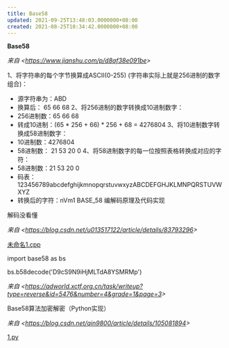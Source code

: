 ```yaml
---
title: Base58
updated: 2021-09-25T13:48:03.0000000+08:00
created: 2021-08-25T10:34:42.0000000+08:00
---
```


**Base58**

*来自 \<<https://www.jianshu.com/p/d8af38e091be>\>*

1、将字符串的每个字节换算成ASCII(0-255) (字符串实际上就是256进制的数字组合)：
- 源字符串为：ABD
- 换算后： 65 66 68
2、将256进制的数字转换成10进制数字：
- 256进制数：65 66 68
- 转成10进制：(65 \* 256 + 66) \* 256 + 68 = 4276804
3、将10进制数字转换成58进制数字：
- 10进制数：4276804
- 58进制数： 21 53 20 0
4、将58进制数字的每一位按照表格转换成对应的字符：
- 58进制数：21 53 20 0
- 码表：123456789abcdefghijkmnopqrstuvwxyzABCDEFGHJKLMNPQRSTUVWXYZ
- 转换后的字符：nVm1
BASE_58 编解码原理及代码实现

解码没看懂

*来自 \<<https://blog.csdn.net/u013517122/article/details/83793296>\>*

[未命名1.cpp](../../../../resources/未命名1.cpp)

import base58 as bs

bs.b58decode('D9cS9N9iHjMLTdA8YSMRMp')

*来自 \<<https://adworld.xctf.org.cn/task/writeup?type=reverse&id=5476&number=4&grade=1&page=3>\>*

Base58算法加密解密（Python实现）

*来自 \<<https://blog.csdn.net/qin9800/article/details/105081894>\>*

[1.py](../../../../resources/1.py)

